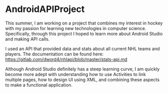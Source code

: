 # AndroidAPIProject

This summer, I am working on a project that combines my interest in hockey with my passion for learning new technologies in computer science. Specifically, through this project I hoped to learn more about Android Studio and making API calls.

I used an API that provided data and stats about all current NHL teams and players. The documentation can be found here: https://gitlab.com/dword4/nhlapi/blob/master/stats-api.md

Although Android Studio definitely has a steep learning curve, I am quickly become more adept with understanding how to use Activities to link multiple pages, how to design UI using XML, and combining these aspects to make a functional application.
